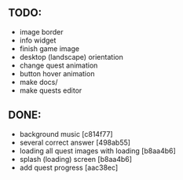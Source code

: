 ## TODO:
- image border
- info widget
- finish game image
- desktop (landscape) orientation
- change quest animation
- button hover animation
- make docs/
- make quests editor

## DONE:
- background music [c814f77]
- several correct answer [498ab55]
- loading all quest images with loading [b8aa4b6]
- splash (loading) screen [b8aa4b6]
- add quest progress [aac38ec]
